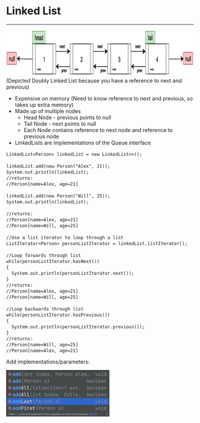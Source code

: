 # Linked List
-----------------

<img src="linkedList.PNG" height="125">
(Depicted Doubly Linked List because you have a reference to next and previous)

-  Expensive on memory (Need to know reference to next and previous, so takes up extra memory)
-  Made up of multiple nodes
    - Head Node - previous points to null
    - Tail Node - next points to null
    - Each Node contains reference to next node and reference to previous node
- LinkedLists are implementations of the Queue interface

```
LinkedList<Person> linkedList = new LinkedList<>();

linkedList.add(new Person("Alex", 21));
System.out.println(linkedList);
//returns:
//Person[name=Alex, age=21]

linkedList.add(new Person("Will", 25));
System.out.println(linkedList);

//returns:
//Person[name=Alex, age=21]
//Person[name=Will, age=25]

//Use a list iterator to loop through a list
ListIterator<Person> personListIterator = linkedList.listIterator();

//Loop forwards through list
while(personListIterator.hasNext())
{
  System.out.println(personListIterator.next());
}
//returns:
//Person[name=Alex, age=21]
//Person[name=Will, age=25]

//Loop backwards through list
while(personListIterator.hasPrevious())
{
  System.out.println(personListIterator.previous());
}
//returns:
//Person[name=Will, age=25]
//Person[name=Alex, age=21]
```

Add implementations/parameters:

<img src="linkedListAdd.PNG" height="125">
